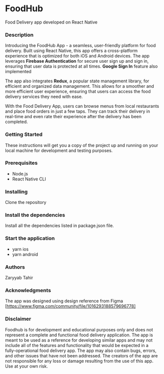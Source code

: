 # FoodHub
Food Delivery app developed on React Native

### Description
Introducing the FoodHub App - a seamless, user-friendly platform for food delivery. Built using React Native, this app offers a cross-platform experience that is optimized for both iOS and Android devices. The app leverages **Firebase Authentication** for secure user sign up and sign in, ensuring that user data is protected at all times. **Google Sign In** feature also implemented

The app also integrates **Redux**, a popular state management library, for efficient and organized data management. This allows for a smoother and more efficient user experience, ensuring that users can access the food delivery services they need with ease.

With the Food Delivery App, users can browse menus from local restaurants and place food orders in just a few taps. They can track their delivery in real-time and even rate their experience after the delivery has been completed.

### Getting Started
These instructions will get you a copy of the project up and running on your local machine for development and testing purposes.

### Prerequisites
* Node.js
* React Native CLI

### Installing
Clone the repository

### Install the dependencies
Install all the dependencies listed in package.json file.

### Start the application
* yarn ios
* yarn android

### Authors
Zaryyab Tahir

### Acknowledgments
The app was designed using design reference from Figma [https://www.figma.com/community/file/1016293188579696778]

### Disclaimer
Foodhub is for development and educational purposes only and does not represent a complete and functional food delivery application. The app is meant to be used as a reference for developing similar apps and may not include all of the features and functionality that would be expected in a fully-operational food delivery app. The app may also contain bugs, errors, and other issues that have not been addressed. The creators of the app are not responsible for any loss or damage resulting from the use of this app. Use at your own risk.
